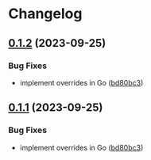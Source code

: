 # Changelog

## [0.1.2](https://github.com/groundcontrolsh/groundcontrol/compare/groundcontrol-go-v0.1.1...groundcontrol-go-v0.1.2) (2023-09-25)


### Bug Fixes

* implement overrides in Go ([bd80bc3](https://github.com/groundcontrolsh/groundcontrol/commit/bd80bc37045ad918a6f0c5e2c44d4bb993d2deaa))

## [0.1.1](https://github.com/groundcontrolsh/groundcontrol/compare/v0.1.0...v0.1.1) (2023-09-25)


### Bug Fixes

* implement overrides in Go ([bd80bc3](https://github.com/groundcontrolsh/groundcontrol/commit/bd80bc37045ad918a6f0c5e2c44d4bb993d2deaa))
